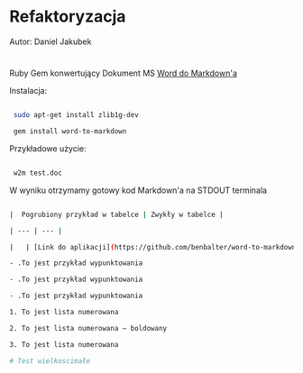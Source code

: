 # Refaktoryzacja

Autor: Daniel Jakubek

#

Ruby Gem konwertujący Dokument MS [Word do Markdown'a](https://github.com/benbalter/word-to-markdown)

Instalacja:

```sh

 sudo apt-get install zlib1g-dev

 gem install word-to-markdown

```

Przykładowe użycie:

```sh

 w2m test.doc

```

W wyniku otrzymamy gotowy kod Markdown'a na STDOUT terminala

```sh

|  Pogrubiony przykład w tabelce | Zwykły w tabelce |

| --- | --- |

|   | [Link do aplikacji](https://github.com/benbalter/word-to-markdown) |

- .To jest przykład wypunktowania

- .To jest przykład wypunktowania

- .To jest przykład wypunktowania

1. To jest lista numerowana

2. To jest lista numerowana – boldowany

3. To jest lista numerowana

# Test wielkoscimałe

```
